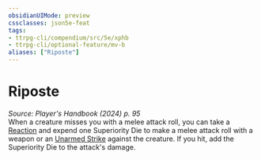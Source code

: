```yaml
---
obsidianUIMode: preview
cssclasses: json5e-feat
tags:
- ttrpg-cli/compendium/src/5e/xphb
- ttrpg-cli/optional-feature/mv-b
aliases: ["Riposte"]
---
```

# Riposte
*Source: Player's Handbook (2024) p. 95*  
When a creature misses you with a melee attack roll, you can take a [Reaction](3-Mechanics/CLI/rules/variant-rules/reaction-xphb.md) and expend one Superiority Die to make a melee attack roll with a weapon or an [Unarmed Strike](3-Mechanics/CLI/rules/variant-rules/unarmed-strike-xphb.md) against the creature. If you hit, add the Superiority Die to the attack's damage.